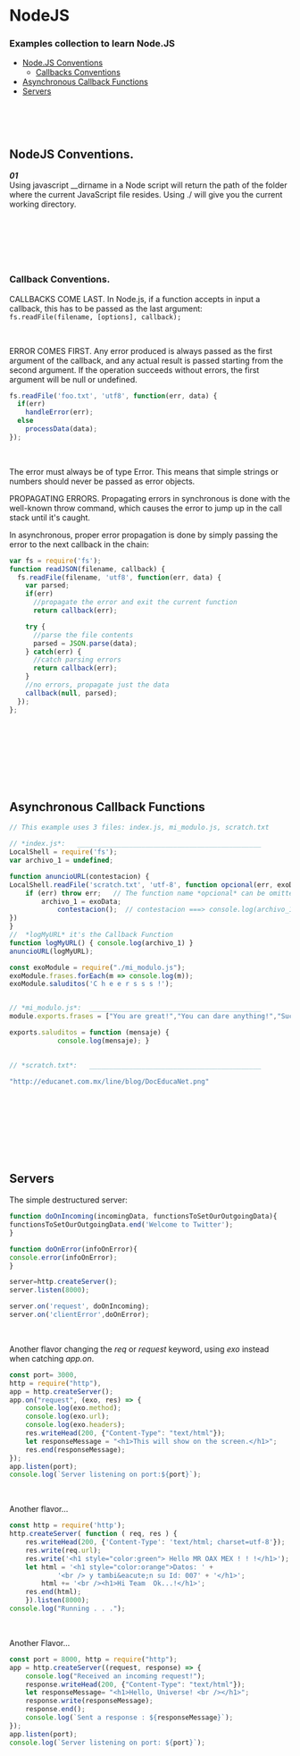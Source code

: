 # NodeJS

### Examples collection to learn Node.JS  

- [Node.JS Conventions](#nodejs-conventions)
	* [Callbacks Conventions](#callback-conventions)
- [Asynchronous Callback Functions](#asynchronous-callback-functions)
- [Servers](#servers)

&nbsp;  

&nbsp;  


## NodeJS Conventions.

***01***  
Using javascript __dirname in a Node script will return the path of the folder where the current JavaScript file resides. Using ./ will give you the current working directory.  

&nbsp;

&nbsp;

&nbsp;

### Callback Conventions.
CALLBACKS COME LAST. In Node.js, if a function accepts in
input a callback, this has to be passed as the last argument:  
`fs.readFile(filename, [options], callback);`  

&nbsp;  

ERROR COMES FIRST. Any error produced is always passed as
the first argument of the callback, and any actual result
is passed starting from the second argument. If the operation
succeeds without errors, the first argument will be null or
undefined.  

```JavaScript
fs.readFile('foo.txt', 'utf8', function(err, data) {
  if(err)
    handleError(err);
  else
    processData(data);
});
```
&nbsp;  

The error must always be of type Error. This means that simple
strings or numbers should never be passed as error objects.  

PROPAGATING ERRORS.
Propagating errors in synchronous is done
with the well-known throw command, which causes the error to
jump up in the call stack until it's caught.  

In asynchronous, proper error propagation is done by simply
passing the error to the next callback in the chain:  
```JavaScript
var fs = require('fs');
function readJSON(filename, callback) {
  fs.readFile(filename, 'utf8', function(err, data) {
    var parsed;
    if(err)
      //propagate the error and exit the current function
      return callback(err);

    try {
      //parse the file contents
      parsed = JSON.parse(data);
    } catch(err) {
      //catch parsing errors
      return callback(err);
    }
    //no errors, propagate just the data
    callback(null, parsed);
  });
};
```
&nbsp;  

&nbsp;  

&nbsp;  

&nbsp;  

## Asynchronous Callback Functions
```JavaScript
// This example uses 3 files: index.js, mi_modulo.js, scratch.txt

// *index.js*:   ______________________________________________
LocalShell = require('fs');
var archivo_1 = undefined;

function anuncioURL(contestacion) {
LocalShell.readFile('scratch.txt', 'utf-8', function opcional(err, exoData) {
	if (err) throw err;   // The function name *opcional* can be omitted...
		archivo_1 = exoData;
			contestacion();  // contestacion ===> console.log(archivo_1)
})
}
//  *logMyURL* it's the Callback Function
function logMyURL() { console.log(archivo_1) }
anuncioURL(logMyURL);

const exoModule = require("./mi_modulo.js");
exoModule.frases.forEach(m => console.log(m));
exoModule.saluditos('C h e e r s s s !');


// *mi_modulo.js*:  ___________________________________________
module.exports.frases = ["You are great!","You can dare anything!","Success is in your own future..."];

exports.saluditos = function (mensaje) {
			console.log(mensaje); }
			

// *scratch.txt*:   ___________________________________________

"http://educanet.com.mx/line/blog/DocEducaNet.png"
```

&nbsp;  

&nbsp;  

&nbsp;  

&nbsp;  


## Servers
The simple destructured server:  

```JavaScript
function doOnIncoming(incomingData, functionsToSetOurOutgoingData){
functionsToSetOurOutgoingData.end('Welcome to Twitter');
}

function doOnError(infoOnError){
console.error(infoOnError);
}

server=http.createServer();
server.listen(8000);

server.on('request', doOnIncoming);
server.on('clientError',doOnError);  
```
&nbsp;  

Another flavor changing the *req* or *request* keyword,
using *exo* instead when catching *app.on*.

```JavaScript
const port= 3000,
http = require("http"),
app = http.createServer();
app.on("request", (exo, res) => {
	console.log(exo.method);
	console.log(exo.url);
	console.log(exo.headers);
	res.writeHead(200, {"Content-Type": "text/html"});
	let responseMessage = "<h1>This will show on the screen.</h1>";
	res.end(responseMessage);
});
app.listen(port);
console.log(`Server listening on port:${port}`);
```
&nbsp;  

Another flavor...

```JavaScript
const http = require('http');
http.createServer( function ( req, res ) {
	res.writeHead(200, {'Content-Type': 'text/html; charset=utf-8'});
    res.write(req.url);
    res.write('<h1 style="color:green"> Hello MR OAX MEX ! ! !</h1>');
    let html = '<h1 style="color:orange">Datos: ' + 
			'<br /> y tambi&eacute;n su Id: 007' + '</h1>';
		html += '<br /><h1>Hi Team  Ok...!</h1>';
    res.end(html);
    }).listen(8000);
console.log("Running . . .");
```
&nbsp;  

Another Flavor...

```JavaScript
const port = 8000, http = require("http");
app = http.createServer((request, response) => {
	console.log("Received an incoming request!");
	response.writeHead(200, {"Content-Type": "text/html"});
	let responseMessage= "<h1>Hello, Universe! <br /></h1>";
	response.write(responseMessage);
	response.end();
	console.log(`Sent a response : ${responseMessage}`);
});
app.listen(port);
console.log(`Server listening on port: ${port}`);
```

&nbsp;  

&nbsp;  

&nbsp;  

&nbsp;  
